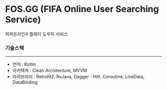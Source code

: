 # FOS.GG (FIFA Online User Searching Service)

피파온라인4 플레이 도우미 서비스

### 기술스택
---
* 언어 : Kotlin
* 아키텍쳐 : Clean Architecture, MVVM
* 라이브러리 : Retrofit2, RxJava, Dagger - Hilt, Coroutine, LiveData, DataBinding
